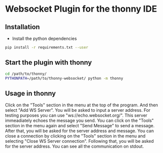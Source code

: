 # Websocket Plugin for the thonny IDE

## Installation

- Install the python dependencies

```bash
pip install -r requirements.txt --user
```

## Start the plugin with thonny

```bash
cd /path/to/thonny/
PYTHONPATH=/path/to/thonny-websocket/ python -m thonny
```

## Usage in thonny

Click on the "Tools" section in the menu at the top of the program. And then select "Add WS Server". You will be asked to input a server address. For testing purposes you can use "ws://echo.websocket.org/". This server immeadiately echoes the message you send. You can click on the "Tools" section in the menu again and select "Send Message" to send a message. After that, you will be asked for the server address and message. You can close a connection by clicking on the "Tools" section in the menu and selecting "Close WS Server connection". Following that, you will be asked for the server address. You can see all the communication on stdout.
